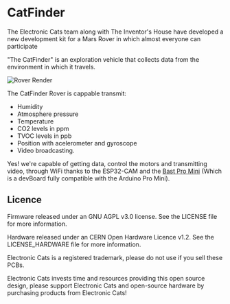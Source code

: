 # CatFinder


The Electronic Cats team along with The Inventor's House have developed a new development kit for a Mars Rover in which almost everyone can participate

"The CatFinder" is an exploration vehicle that collects data from the environment in which it travels.

![Rover Render](https://github.com/ElectronicCats/Cat_Finder/blob/master/assets/rover_render.jpeg?raw=true)

The CatFinder Rover is cappable transmit:

- Humidity
- Atmosphere pressure
- Temperature 
- CO2 levels in ppm
- TVOC levels in ppb 
- Position with acelerometer and gyroscope
- Video broadcasting.

Yes! we're capable of getting data, control the motors and transmitting video, through WiFi thanks to the ESP32-CAM and the [Bast Pro Mini](https://github.com/ElectronicCats/Bast-Pro-Mini-M0) (Which is a devBoard fully compatible with the Arduino Pro Mini).

## Licence ##

Firmware released under an GNU AGPL v3.0 license. See the LICENSE file for more information.

Hardware released under an CERN Open Hardware Licence v1.2. See the LICENSE_HARDWARE file for more information.

Electronic Cats is a registered trademark, please do not use if you sell these PCBs.

Electronic Cats invests time and resources providing this open source design, please support Electronic Cats and open-source hardware by purchasing products from Electronic Cats!
